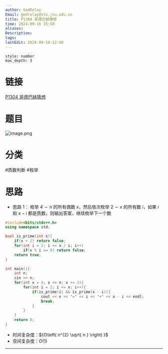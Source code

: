 ```yaml
---
author: GedRelay
Email: gedrelay@stu.jnu.edu.cn
title: P1304 哥德巴赫猜想
time: 2024-09-16 15:50
aliases: 
Description: 
tags: 
lastEdit: 2024-09-18-12:48
---
```


```toc
style: number
max_depth: 3
```

# 链接
[P1304 哥德巴赫猜想](https://www.luogu.com.cn/problem/P1304) 

# 题目
![image.png](https://ged-pic-bed.oss-cn-guangzhou.aliyuncs.com/img/202409161550183.png)


# 分类
#质数判断 #枚举 

# 思路
- 思路 1：
枚举 ${4\sim n }$ 的所有偶数 ${x }$，然后依次枚举 ${2\sim x }$ 的所有数 ${i }$，如果 ${i }$ 和 ${x-i }$ 都是质数，则输出答案，继续枚举下一个数



```cpp
#include<bits/stdc++.h>
using namespace std;

bool is_prime(int x){
    if(x < 2) return false;
    for(int i = 2; i <= x / i; i++)
        if(x % i == 0) return false;
    return true;
}

int main(){
    int n;
    cin >> n;
    for(int x = 4; x <= n; x += 2){
        for(int i = 2; i <= x; i++){
            if(is_prime(i) && is_prime(x - i)){
                cout << x << "=" << i << "+" << x - i << endl;
                break;
            }
        }
    }
    return 0;
}
```


- 时间复杂度：${O\left( n^{2} \sqrt{ n }  \right)  }$ 
- 空间复杂度：${O\left( 1 \right)  }$ 


---

